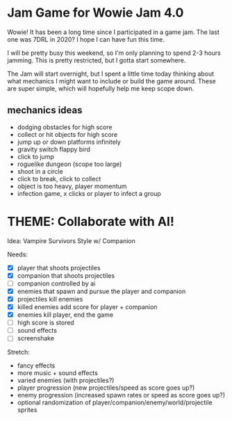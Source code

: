 # Jam Game for Wowie Jam 4.0
Wowie! It has been a long time since I participated in a game jam. The last one was 7DRL in 2020? I hope I can have fun this time.

I will be pretty busy this weekend, so I'm only planning to spend 2-3 hours jamming. This is pretty restricted, but I gotta start somewhere.

The Jam will start overnight, but I spent a little time today thinking about what mechanics I might want to include or build the game around. These are super simple, which will hopefully help me keep scope down.

## mechanics ideas
- dodging obstacles for high score
- collect or hit objects for high score
- jump up or down platforms infinitely
- gravity switch flappy bird
- click to jump
- roguelike dungeon (scope too large)
- shoot in a circle
- click to break, click to collect
- object is too heavy, player momentum
- infection game, x clicks or player to infect a group

# THEME: Collaborate with AI!
Idea: Vampire Survivors Style w/ Companion

Needs:
- [x] player that shoots projectiles
- [x] companion that shoots projectiles
- [ ] companion controlled by ai
- [x] enemies that spawn and pursue the player and companion
- [x] projectiles kill enemies
- [x] killed enemies add score for player + companion
- [x] enemies kill player, end the game
- [ ] high score is stored
- [ ] sound effects
- [ ] screenshake

Stretch: 
- fancy effects
- more music + sound effects
- varied enemies (with projectiles?)
- player progression (new projectiles/speed as score goes up?)
- enemy progression (increased spawn rates or speed as score goes up?)
- optional randomization of player/companion/enemy/world/projectile sprites
